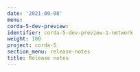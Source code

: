 ```yaml
---
date: '2021-09-08'
menu:
corda-5-dev-preview:
identifier: corda-5-dev-preview-1-network
weight: 100
project: corda-5
section_menu: release-notes
title: Release notes
---
```


